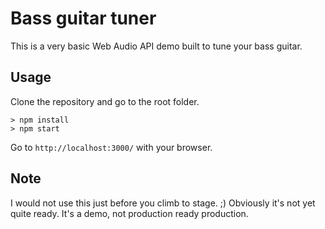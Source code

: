 # Bass guitar tuner

This is a very basic Web Audio API demo built to tune your bass guitar.

## Usage

Clone the repository and go to the root folder.

```
> npm install
> npm start
```

Go to `http://localhost:3000/` with your browser.

## Note

I would not use this just before you climb to stage. ;) Obviously it's not yet quite ready. It's a demo, not production ready production.
